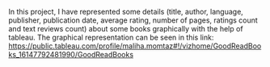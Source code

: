 In this project, I have represented some details (title, author, language, publisher, publication date, average rating, number of pages, ratings count and text reviews count) about some books graphically with the help of tableau. The graphical representation can be seen in this link: https://public.tableau.com/profile/maliha.momtaz#!/vizhome/GoodReadBooks_16147792481990/GoodReadBooks
